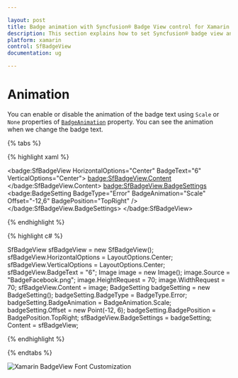 ```yaml
---

layout: post
title: Badge animation with Syncfusion® Badge View control for Xamarin.Forms
description: This section explains how to set Syncfusion® badge view animation in Xamarin.Forms platform
platform: xamarin
control: SfBadgeView
documentation: ug

---
```


# Animation

You can enable or disable the animation of the badge text using `Scale` or `None` properties of   [`BadgeAnimation`](https://help.syncfusion.com/cr/xamarin/Syncfusion.XForms.BadgeView.BadgeSetting.html#Syncfusion_XForms_BadgeView_BadgeSetting_BadgeAnimation) property. You can see the animation when we change the badge text.

{% tabs %}

{% highlight xaml %}

<badge:SfBadgeView HorizontalOptions="Center" BadgeText="6" 
                               VerticalOptions="Center">
        <badge:SfBadgeView.Content>
            <Image Source="BadgeFacebook.png" HeightRequest="70" WidthRequest="70"  />
        </badge:SfBadgeView.Content>
        <badge:SfBadgeView.BadgeSettings>
            <badge:BadgeSetting BadgeType="Error" BadgeAnimation="Scale" Offset="-12,6" BadgePosition="TopRight" />
        </badge:SfBadgeView.BadgeSettings>
</badge:SfBadgeView>

{% endhighlight %}

{% highlight c# %}

SfBadgeView sfBadgeView = new SfBadgeView();
sfBadgeView.HorizontalOptions = LayoutOptions.Center;
sfBadgeView.VerticalOptions = LayoutOptions.Center;
sfBadgeView.BadgeText = "6";
Image image = new Image();
image.Source = "BadgeFacebook.png";
image.HeightRequest = 70;
image.WidthRequest = 70;
sfBadgeView.Content = image;
BadgeSetting badgeSetting = new BadgeSetting();
badgeSetting.BadgeType = BadgeType.Error;
badgeSetting.BadgeAnimation = BadgeAnimation.Scale;
badgeSetting.Offset = new Point(-12, 6);
badgeSetting.BadgePosition = BadgePosition.TopRight;
sfBadgeView.BadgeSettings = badgeSetting;
Content = sfBadgeView;
    
{% endhighlight %}

{% endtabs %}

![Xamarin BadgeView Font Customization](animation_images/xamarin.forms-badge-view-animation.gif)
